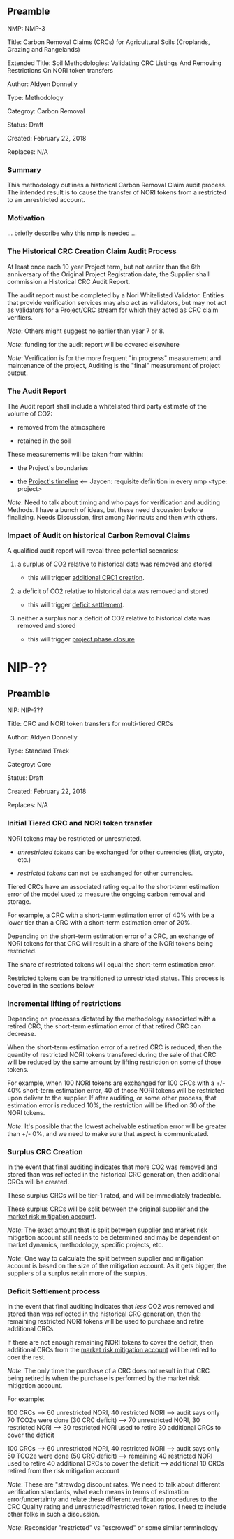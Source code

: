 ## Preamble

  NMP: NMP-3

  Title: Carbon Removal Claims (CRCs) for Agricultural Soils (Croplands, Grazing and Rangelands) 

  Extended Title: Soil Methodologies: Validating CRC Listings And Removing Restrictions On NORI token transfers

  Author: Aldyen Donnelly

  Type: Methodology

  Categroy: Carbon Removal

  Status: Draft

  Created: February 22, 2018

  Replaces: N/A



### Summary

This methodology outlines a historical Carbon Removal Claim audit process.
The intended result is to cause the transfer of NORI tokens from a restricted
to an unrestricted account.

### Motivation
... briefly describe why this nmp is needed ...


### The Historical CRC Creation Claim Audit Process

At least once each 10 year Project term, but not earlier than the
6th anniversary of the Original Project Registration date, the Supplier
shall commission a Historical CRC Audit Report.

The audit report must be completed by a Nori Whitelisted Validator.
Entities that provide verification services may also act as validators,
but may not act as validators for a Project/CRC stream for which they acted
as CRC claim verifiers.

_Note_: Others might suggest no earlier than year 7 or 8.

_Note_: funding for the audit report will be covered elsewhere

_Note_: Verification is for the more frequent "in progress" measurement
and maintenance of the project, Auditing is the "final" measurement
of project output.

### The Audit Report

The Audit report shall include a whitelisted third party estimate of the volume of CO2:

  * removed from the atmosphere

  * retained in the soil

These measurements will be taken from within:

  * the Project's boundaries

  * the [Project's timeline](NMP-???) <-- Jaycen: requisite definition in every nmp <type: project>


_Note_: Need to talk about timing and who pays for verification and auditing
Methods.  I have a bunch of ideas, but these need
discussion before finalizing.  Needs Discussion, first among
Norinauts and then with others.

### Impact of Audit on historical Carbon Removal Claims

A qualified audit report will reveal three potential scenarios:

1. a surplus of CO2 relative to historical data was removed and stored

   * this will trigger [additional CRC1 creation](NIP-???).

2. a deficit of CO2 relative to historical data was removed and stored

   * this will trigger [deficit settlement](NIP-???).
   
3. neither a surplus nor a deficit of CO2 relative to historical data
   was removed and stored
   
   * this will trigger [project phase closure](NIP-???)


# NIP-??

## Preamble

  NIP: NIP-???

  Title: CRC and NORI token transfers for multi-tiered CRCs

  Author: Aldyen Donnelly

  Type: Standard Track

  Categroy: Core

  Status: Draft

  Created: February 22, 2018

  Replaces: N/A


### Initial Tiered CRC and NORI token transfer

NORI tokens may be restricted or unrestricted.

 * _unrestricted tokens_ can be exchanged for other currencies (fiat, crypto, etc.)
 
 * _restricted tokens_ can not be exchanged for other currencies.

Tiered CRCs have an associated rating equal to the short-term estimation error
of the model used to measure the ongoing carbon removal and storage.

For example, a CRC with a short-term estimation error of 40% with be a lower tier
than a CRC with a short-term estimation error of 20%.

Depending on the short-term estimation error of a CRC, an exchange of NORI
tokens for that CRC will result in a share of the NORI tokens being restricted.

The share of restricted tokens will equal the short-term estimation error.

Restricted tokens can be transitioned to unrestricted status. This process
is covered in the sections below.

### Incremental lifting of restrictions

Depending on processes dictated by the methodology associated with a retired CRC,
the short-term estimation error of that retired CRC can decrease.

When the short-term estimation error of a retired CRC is reduced, then the quantity
of restricted NORI tokens transfered during the sale of that CRC will be reduced
by the same amount by lifting restriction on some of those tokens.

For example, when 100 NORI tokens are exchanged for 100 CRCs with a +/- 40% short-term
estimation error, 40 of those NORI tokens will be restricted upon deliver to the
supplier. If after auditing, or some other process, that estimation error is reduced
10%, the restriction will be lifted on 30 of the NORI tokens.

_Note_: It's possible that the lowest acheivable estimation error will be greater
than +/- 0%, and we need to make sure that aspect is communicated.

### Surplus CRC Creation

In the event that final auditing indicates that more CO2 was removed and stored
than was reflected in the historical CRC generation, then additional CRCs will
be created.

These surplus CRCs will be tier-1 rated, and will be immediately tradeable.

These surplus CRCs will be split between the original supplier and
the [market risk mitigation account](section-???).

_Note_: The exact amount that is split between supplier and market risk
mitigation account still needs to be determined and may be dependent
on market dynamics, methodology, specific projects, etc.

_Note_: One way to calculate the split between supplier and mitigation account
is based on the size of the mitigation account. As it gets bigger, the
suppliers of a surplus retain more of the surplus.

### Deficit Settlement process

In the event that final auditing indicates that _less_ CO2 was removed and stored
than was reflected in the historical CRC generation, then the remaining restricted
NORI tokens will be used to purchase and retire additional CRCs.

If there are not enough remaining NORI tokens to cover the deficit, then
additional CRCs from the [market risk mitigation account](section-???) will
be retired to coer the rest.

_Note_: The only time the purchase of a CRC does not result in that CRC
being retired is when the purchase is performed by the market risk mitigation
account.

For example:

100 CRCs
--> 60 unrestricted NORI, 40 restricted NORI
--> audit says only 70 TCO2e were done (30 CRC deficit)
--> 70 unrestricted NORI, 30 restricted NORI
--> 30 restricted NORI used to retire 30 additional CRCs to cover the deficit

100 CRCs
--> 60 unrestricted NORI, 40 restricted NORI
--> audit says only 50 TCO2e were done (50 CRC deficit)
--> remaining 40 restricted NORI used to retire 40 additional CRCs to cover the deficit
--> additional 10 CRCs retired from the risk mitigation account

_Note_: These are "strawdog discount
rates. We need to talk about different verification standards, what
each means in terms of estimation error/uncertainty and relate these
different verification procedures to the CRC Quality rating and
unrestricted/restricted token ratios.  I need to include other folks in such a discussion.

_Note_: Reconsider "restricted" vs "escrowed" or some similar terminology
